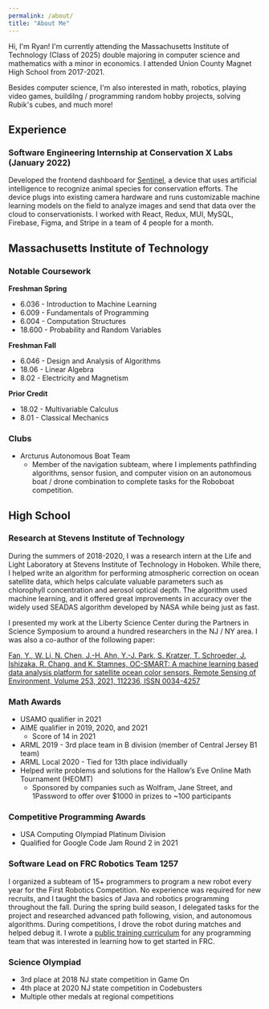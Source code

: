 ```yaml
---
permalink: /about/
title: "About Me"
---
```


Hi, I'm Ryan! I'm currently attending the Massachusetts Institute of Technology (Class of 2025) double majoring in computer science and mathematics with a minor in economics. I attended Union County Magnet High School from 2017-2021.

Besides computer science, I'm also interested in math, robotics, playing video games, buildilng / programming random hobby projects, solving Rubik's cubes, and much more!

## Experience

### Software Engineering Internship at Conservation X Labs (January 2022)

Developed the frontend dashboard for [Sentinel](https://conservationxlabs.com/sentinel), a device that uses artificial
intelligence to recognize animal species for conservation efforts. The device plugs into existing camera hardware and runs customizable machine learning models on the field to analyze images and send that data over the cloud to conservationists. I worked with React, Redux, MUI, MySQL, Firebase, Figma, and Stripe in a team of 4 people for a month.

## Massachusetts Institute of Technology

### Notable Coursework

**Freshman Spring**
- 6.036 - Introduction to Machine Learning
- 6.009 - Fundamentals of Programming
- 6.004 - Computation Structures
- 18.600 - Probability and Random Variables

**Freshman Fall**
- 6.046 - Design and Analysis of Algorithms
- 18.06 - Linear Algebra
- 8.02 - Electricity and Magnetism

**Prior Credit**
- 18.02 - Multivariable Calculus
- 8.01 - Classical Mechanics

### Clubs

- Arcturus Autonomous Boat Team
  - Member of the navigation subteam, where I implements pathfinding algorithms, sensor fusion, and computer vision on an autonomous boat / drone combination to complete tasks for the Roboboat competition.

## High School

### Research at Stevens Institute of Technology

During the summers of 2018-2020, I was a research intern at the Life and Light Laboratory at Stevens Institute of Technology in Hoboken. While there, I helped write an algorithm for performing atmospheric correction on ocean satellite data, which helps calculate valuable parameters such as chlorophyll concentration and aerosol optical depth. The algorithm used machine learning, and it offered great improvements in accuracy over the widely used SEADAS algorithm developed by NASA while being just as fast.

I presented my work at the Liberty Science Center during the Partners in Science Symposium to around a hundred researchers in the NJ / NY area. I was also a co-author of the following paper:

[Fan, Y., W. Li, N. Chen, J.-H. Ahn, Y.-J. Park, S. Kratzer, T. Schroeder, J. Ishizaka, R. Chang, and K. Stamnes, OC-SMART: 
A machine learning based data analysis platform for satellite ocean color sensors, Remote Sensing of Environment, Volume 253, 2021, 112236, ISSN 0034-4257](https://www.sciencedirect.com/science/article/abs/pii/S003442572030609X)

### Math Awards

- USAMO qualifier in 2021
- AIME qualifier in 2019, 2020, and 2021
  - Score of 14 in 2021
- ARML 2019 - 3rd place team in B division (member of Central Jersey B1 team)
- ARML Local 2020 - Tied for 13th place individually
- Helped write problems and solutions for the Hallow’s Eve Online Math Tournament (HEOMT)
  - Sponsored by companies such as Wolfram, Jane Street, and 1Password to offer over $1000 in prizes to ~100 participants

### Competitive Programming Awards

- USA Computing Olympiad Platinum Division
- Qualified for Google Code Jam Round 2 in 2021

### Software Lead on FRC Robotics Team 1257

I organized a subteam of 15+ programmers to program a new robot every year for the First Robotics Competition. No experience was required for new recruits, and I taught the basics of Java and robotics programming throughout the fall. During the spring build season, I delegated tasks for the project and researched advanced path following, vision, and autonomous algorithms. During competitions, I drove the robot during matches and helped debug it. I wrote a [public training curriculum](https://frc1257.github.io/robotics-training/#/) for any programming team that was interested in learning how to get started in FRC.

### Science Olympiad

- 3rd place at 2018 NJ state competition in Game On
- 4th place at 2020 NJ state competition in Codebusters
- Multiple other medals at regional competitions
